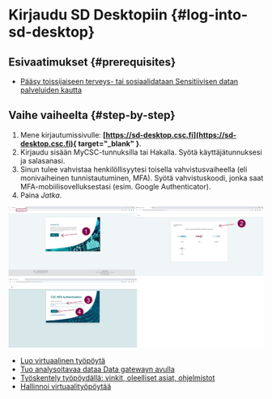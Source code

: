 # Kirjaudu SD Desktopiin {#log-into-sd-desktop}

## Esivaatimukset {#prerequisites}

* [Pääsy toissijaiseen terveys- tai sosiaalidataan Sensitiivisen datan palveluiden kautta](secondarydata-access.md)

## Vaihe vaiheelta {#step-by-step}
    
1. Mene kirjautumissivulle: **[https://sd-desktop.csc.fi](https://sd-desktop.csc.fi){ target="_blank" }**.
2. Kirjaudu sisään MyCSC-tunnuksilla tai Hakalla. Syötä käyttäjätunnuksesi ja salasanasi.
3. Sinun tulee vahvistaa henkilöllisyytesi toisella vahvistusvaiheella (eli monivaiheinen tunnistautuminen, MFA). Syötä vahvistuskoodi, jonka saat MFA-mobiilisovelluksestasi (esim. Google Authenticator).
4. Paina *Jatka*.

[![Authentication](images/desktop/desktop_login-mfa1.png)](images/desktop/desktop_login-mfa1.png)

* [Luo virtuaalinen työpöytä](sd-desktop-secondary-create.md)
* [Tuo analysoitavaa dataa Data gatewayn avulla](sd-desktop-secondary-access.md)
* [Työskentely työpöydällä: vinkit, oleelliset asiat, ohjelmistot](sd-desktop-secondary-working.md)
* [Hallinnoi virtuaalityöpöytää](sd-desktop-secondary-manage.md)
